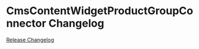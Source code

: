# CmsContentWidgetProductGroupConnector Changelog

[Release Changelog](https://github.com/spryker/cms-content-widget-product-group-connector/releases)
